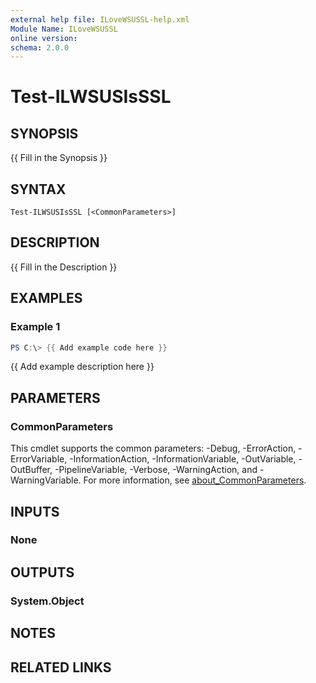 ```yaml
---
external help file: ILoveWSUSSL-help.xml
Module Name: ILoveWSUSSL
online version:
schema: 2.0.0
---
```


# Test-ILWSUSIsSSL

## SYNOPSIS
{{ Fill in the Synopsis }}

## SYNTAX

```
Test-ILWSUSIsSSL [<CommonParameters>]
```

## DESCRIPTION
{{ Fill in the Description }}

## EXAMPLES

### Example 1
```powershell
PS C:\> {{ Add example code here }}
```

{{ Add example description here }}

## PARAMETERS

### CommonParameters
This cmdlet supports the common parameters: -Debug, -ErrorAction, -ErrorVariable, -InformationAction, -InformationVariable, -OutVariable, -OutBuffer, -PipelineVariable, -Verbose, -WarningAction, and -WarningVariable. For more information, see [about_CommonParameters](http://go.microsoft.com/fwlink/?LinkID=113216).

## INPUTS

### None

## OUTPUTS

### System.Object
## NOTES

## RELATED LINKS
